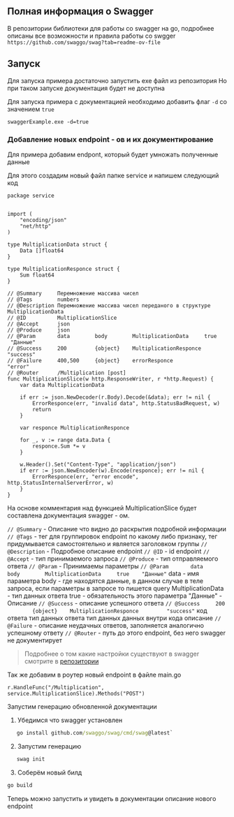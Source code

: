 
## Полная информация о Swagger

В репозитории библиотеки для работы со swagger на go, подробнее описаны все возможности и правила работы со swgger
`https://github.com/swaggo/swag?tab=readme-ov-file`

## Запуск

Для запуска примера достаточно запустить exe файл из репозитория
Но при таком запуске документация будет не доступна

Для запуска примера с документацией необходимо добавить флаг `-d` со значением `true`

```
swaggerExample.exe -d=true
```

### Добавление новых endpoint - ов и их документирование

Для примера добавим endpont, который будет умножать полученные данные

Для этого создадим новый файл папке service и напишем следующий код
``` Golang
package service

  
import (
    "encoding/json"
    "net/http"
)

type MultiplicationData struct {
    Data []float64
}

type MultiplicationResponce struct {
    Sum float64
} 

// @Summary     Перемножение массива чисел
// @Tags        numbers
// @Description Перемножение массива чисел переданого в структуре MultiplicationData
// @ID          MultiplicationSlice
// @Accept      json
// @Produce     json
// @Param       data        body        MultiplicationData     true    "Данные"
// @Success     200         {object}    MultiplicationResponce         "success"
// @Failure     400,500     {object}    errorResponce                  "error"
// @Router      /Multiplication [post]
func MultiplicationSlice(w http.ResponseWriter, r *http.Request) {
    var data MultiplicationData
  
    if err := json.NewDecoder(r.Body).Decode(&data); err != nil {
        ErrorResponce(err, "invalid data", http.StatusBadRequest, w)
        return
    }
  
    var responce MultiplicationResponce  

    for _, v := range data.Data {
        responce.Sum *= v
    }
  
    w.Header().Set("Content-Type", "application/json")
    if err := json.NewEncoder(w).Encode(responce); err != nil {
        ErrorResponce(err, "error encode", http.StatusInternalServerError, w)
    }
}
```

На основе комментария над функцией MultiplicationSlice будет составлена документация swagger - ом.

`// @Summary` - Описание что видно до раскрытия подробной информации
`// @Tags` - тег для группировок endpoint по какому либо признаку, тег придумывается самостоятельно и является заголовком группы
`// @Description` - Подробное описание endpoint
`// @ID` - id endpoint
`// @Accept` - тип принимаемого запроса
`// @Produce` - тип отправляемого ответа
`// @Param` - Принимаемы параметры 
	`// @Param       data        body        MultiplicationData     true    "Данные"`
		data - имя параметра 
		body - где находятся данные, в данном случае в теле запроса, если параметры в запросе то пишется query
		MultiplicationData - тип данных ответа
		true - обязательность этого параметра
		"Данные" - Описание
`// @Success` - описание успешного ответа
	`// @Success     200         {object}    MultiplicationResponce         "success"`
		код ответа
		тип данных ответа
		тип данных данных внутри кода
		описание
`// @Failure` - описание неудачных ответов, заполняется аналогично успешному ответу
`// @Router` - путь до этого endpoint, без него swagger не документирует 

>Подробнее о том какие настройки существуют в swagger смотрите в [репозитории](https://github.com/swaggo/swag?tab=readme-ov-file) 

Так же добавим в роутер новый endpoint в файле main.go

``` Golang
r.HandleFunc("/Multiplication", service.MultiplicationSlice).Methods("POST")
```

Запустим генерацию обновленной документации 

1. Убедимся что swagger установлен 
``` cmd
   go install github.com/swaggo/swag/cmd/swag@latest`
```
2. Запустим генерацию
``` cmd
   swag init
```
3. Соберём новый билд 
```cmd
go build
```

Теперь можно запустить и увидеть в документации описание нового endpoint